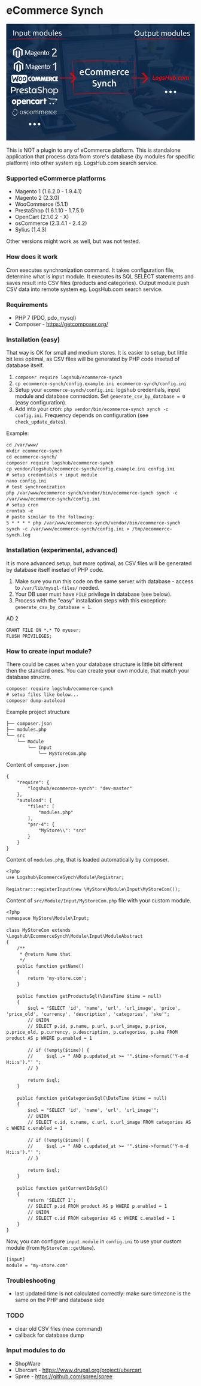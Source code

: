 # eCommerce Synch

![Schema](img/ecommerce_synch.png)

This is NOT a plugin to any of eCommerce platform. This is standalone application
that process data from store's database (by modules for specific platform) into
other system eg. LogsHub.com search service.

### Supported eCommerce platforms

* Magento 1 (1.6.2.0 - 1.9.4.1)
* Magento 2 (2.3.0)
* WooCommerce (5.1.1)
* PrestaShop (1.6.1.10 - 1.7.5.1)
* OpenCart (2.1.0.2 - X)
* osCommerce (2.3.4.1 - 2.4.2)
* Sylius (1.4.3)

Other versions might work as well, but was not tested.

### How does it work

Cron executes synchronization command. It takes configuration file, determine what is input module.
It executes its SQL SELECT statements and saves result into CSV files (products and categories).
Output module push CSV data into remote system eg. LogsHub.com search service.

### Requirements

* PHP 7 (PDO, pdo_mysql)
* Composer - https://getcomposer.org/

### Installation (easy)

That way is OK for small and medium stores.
It is easier to setup, but little bit less optimal,
as CSV files will be generated by PHP code insetad of database itself.

1. `composer require logshub/ecommerce-synch`
2. `cp ecommerce-synch/config.example.ini ecommerce-synch/config.ini`
3. Setup your `ecommerce-synch/config.ini`: logshub credentials, input module and database connection. Set `generate_csv_by_database = 0` (easy configuration).
4. Add into your cron: `php vendor/bin/ecommerce-synch synch -c config.ini`. Frequency depends on configuration (see `check_update_dates`).

Example:

```
cd /var/www/
mkdir ecommerce-synch
cd ecommerce-synch/
composer require logshub/ecommerce-synch
cp vendor/logshub/ecommerce-synch/config.example.ini config.ini
# setup credentials + input module
nano config.ini
# test synchronization
php /var/www/ecommerce-synch/vendor/bin/ecommerce-synch synch -c /var/www/ecommerce-synch/config.ini
# setup cron
crontab -e
# paste similar to the following:
5 * * * * php /var/www/ecommerce-synch/vendor/bin/ecommerce-synch synch -c /var/www/ecommerce-synch/config.ini > /tmp/ecommerce-synch.log
```

### Installation (experimental, advanced)

It is more advanced setup, but more optimal,
as CSV files will be generated by database itself insetad of PHP code.

1. Make sure you run this code on the same server with database - access to `/var/lib/mysql-files/` needed.
2. Your DB user must have `FILE` privilege in database (see below).
3. Process with the "easy" installation steps with this exception: `generate_csv_by_database = 1`.

AD 2

```
GRANT FILE ON *.* TO myuser;
FLUSH PRIVILEGES;
```

### How to create input module?

There could be cases when your database structure is little bit different then the standard ones.
You can create your own module, that match your database structre.

```
composer require logshub/ecommerce-synch
# setup files like below...
composer dump-autoload
```

Example project structure 

```
├── composer.json
├── modules.php
└── src
    └── Module
        └── Input
            └── MyStoreCom.php
```

Content of `composer.json`

```
{
    "require": {
        "logshub/ecommerce-synch": "dev-master"
    },
    "autoload": {
        "files": [
            "modules.php"
        ],
        "psr-4": {
            "MyStore\\": "src"
        }
    }
}
```

Content of `modules.php`, that is loaded automatically by composer.

```
<?php
use Logshub\EcommerceSynch\Module\Registrar;

Registrar::registerInput(new \MyStore\Module\Input\MyStoreCom());
```

Content of `src/Module/Input/MyStoreCom.php` file with your custom module.

```
<?php
namespace MyStore\Module\Input;

class MyStoreCom extends \Logshub\EcommerceSynch\Module\Input\ModuleAbstract
{
    /**
     * @return Name that 
     */
    public function getName()
    {
        return 'my-store.com';
    }

    public function getProductsSql(\DateTime $time = null)
    {
        $sql = "SELECT 'id', 'name', 'url', 'url_image', 'price', 'price_old', 'currency', 'description', 'categories', 'sku'";
        // UNION
        // SELECT p.id, p.name, p.url, p.url_image, p.price, p.price_old, p.currency, p.description, p.categories, p.sku FROM product AS p WHERE p.enabled = 1

        // if (!empty($time)) {
        //     $sql .= " AND p.updated_at >= '".$time->format('Y-m-d H:i:s')."' ";
        // }

        return $sql;
    }

    public function getCategoriesSql(\DateTime $time = null)
    {
        $sql = "SELECT 'id', 'name', 'url', 'url_image'";
        // UNION
        // SELECT c.id, c.name, c.url, c.url_image FROM categories AS c WHERE c.enabled = 1

        // if (!empty($time)) {
        //     $sql .= " AND c.updated_at >= '".$time->format('Y-m-d H:i:s')."' ";
        // }

        return $sql;
    }

    public function getCurrentIdsSql()
    {
        return 'SELECT 1';
        // SELECT p.id FROM product AS p WHERE p.enabled = 1
        // UNION
        // SELECT c.id FROM categories AS c WHERE c.enabled = 1
    }
}
```

Now, you can configure `input.module` in `config.ini` to use your custom module (from `MyStoreCom::getName`).

```
[input]
module = "my-store.com"
```

### Troubleshooting

* last updated time is not calculated correctly: make sure timezone is the same on the PHP and database side

### TODO

* clear old CSV files (new command)
* callback for database dump

### Input modules to do

* ShopWare
* Ubercart - https://www.drupal.org/project/ubercart 
* Spree - https://github.com/spree/spree

